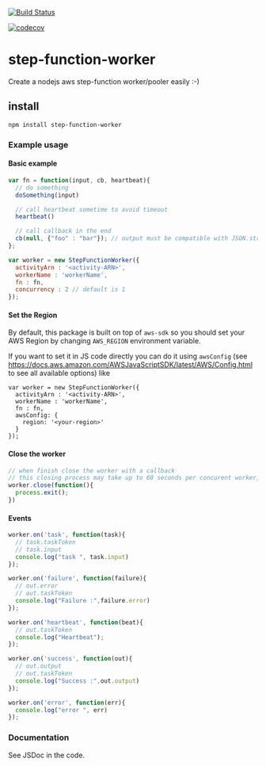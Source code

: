 [![Build Status](https://travis-ci.org/piercus/step-function-worker.svg?branch=master)](https://travis-ci.org/piercus/step-function-worker)

[![codecov](https://codecov.io/gh/piercus/step-function-worker/branch/master/graph/badge.svg)](https://codecov.io/gh/piercus/step-function-worker)

# step-function-worker
Create a nodejs aws step-function worker/pooler easily :-)

## install

```
npm install step-function-worker
```

### Example usage

#### Basic example

```javascript
var fn = function(input, cb, heartbeat){
  // do something
  doSomething(input)

  // call heartbeat sometime to avoid timeout
  heartbeat()

  // call callback in the end
  cb(null, {"foo" : "bar"}); // output must be compatible with JSON.stringify
};

var worker = new StepFunctionWorker({
  activityArn : '<activity-ARN>',
  workerName : 'workerName',
  fn : fn,
  concurrency : 2 // default is 1
});
```
#### Set the Region

By default, this package is built on top of `aws-sdk` so you should set your AWS Region by changing `AWS_REGION` environment variable.

If you want to set it in JS code directly you can do it using `awsConfig` (see https://docs.aws.amazon.com/AWSJavaScriptSDK/latest/AWS/Config.html to see all available options) like 

```
var worker = new StepFunctionWorker({
  activityArn : '<activity-ARN>',
  workerName : 'workerName',
  fn : fn,
  awsConfig: {
    region: '<your-region>'
  }
});
```

#### Close the worker

```javascript
// when finish close the worker with a callback
// this closing process may take up to 60 seconds per concurent worker, to close all connections smoothly without loosing any task
worker.close(function(){
  process.exit();
})
```

#### Events


```javascript
worker.on('task', function(task){
  // task.taskToken
  // task.input
  console.log("task ", task.input)
});

worker.on('failure', function(failure){
  // out.error
  // out.taskToken
  console.log("Failure :",failure.error)
});

worker.on('heartbeat', function(beat){
  // out.taskToken
  console.log("Heartbeat");
});

worker.on('success', function(out){
  // out.output
  // out.taskToken
  console.log("Success :",out.output)
});

worker.on('error', function(err){
  console.log("error ", err)
});
```

### Documentation

See JSDoc in the code.

